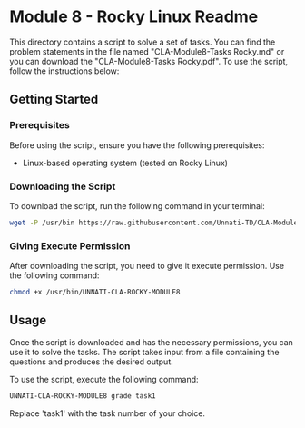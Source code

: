 # Module 8 - Rocky Linux Readme

This directory contains a script to solve a set of tasks. You can find the problem statements in the file named "CLA-Module8-Tasks Rocky.md" or you can download the "CLA-Module8-Tasks Rocky.pdf". To use the script, follow the instructions below:

## Getting Started

### Prerequisites

Before using the script, ensure you have the following prerequisites:

- Linux-based operating system (tested on Rocky Linux)

### Downloading the Script

To download the script, run the following command in your terminal:

```bash
wget -P /usr/bin https://raw.githubusercontent.com/Unnati-TD/CLA-Modules/main/Module1/Rocky_Linux/UNNATI-CLA-ROCKY-MODULE8
```

### Giving Execute Permission

After downloading the script, you need to give it execute permission. Use the following command:

```bash
chmod +x /usr/bin/UNNATI-CLA-ROCKY-MODULE8
```

## Usage

Once the script is downloaded and has the necessary permissions, you can use it to solve the tasks. The script takes input from a file containing the questions and produces the desired output.

To use the script, execute the following command:

```bash
UNNATI-CLA-ROCKY-MODULE8 grade task1
```

Replace 'task1' with the task number of your choice.


